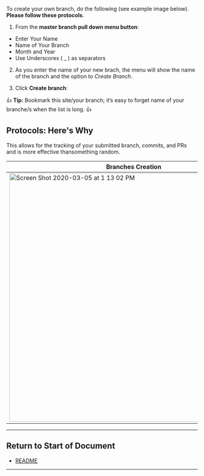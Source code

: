 To create your own branch, do the following (see example image below). **Please follow these protocols**.  

1. From the **master branch pull down menu button**:

* Enter Your Name
* Name of Your Branch 
* Month and Year
* Use Underscores ( _ )  as separators 

2. As you enter the name of your new brach, the menu will show the name of the branch and the option to _Create Branch_.

3. Click **Create branch**: 

:+1: **Tip:** Bookmark this site/your branch; it’s easy to forget name of your branche/s when the list is long. :+1:

## Protocols: Here's Why

This allows for the tracking of your submitted branch, commits, and PRs and is more effective thansomething random. 

| Branches Creation |
| ------------- |
| <img width="655" alt="Screen Shot 2020-03-05 at 1 13 02 PM" src="https://user-images.githubusercontent.com/61600802/76026153-115b3a80-5ee3-11ea-9e8f-a032eb477419.png">  |


----------------------
## Return to Start of Document

* [README](README.md)
 
----------------------

